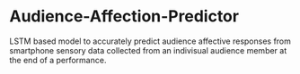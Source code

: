 # Audience-Affection-Predictor
LSTM based model to accurately predict audience affective responses from smartphone sensory data collected from an indivisual audience member at the end of a performance.
